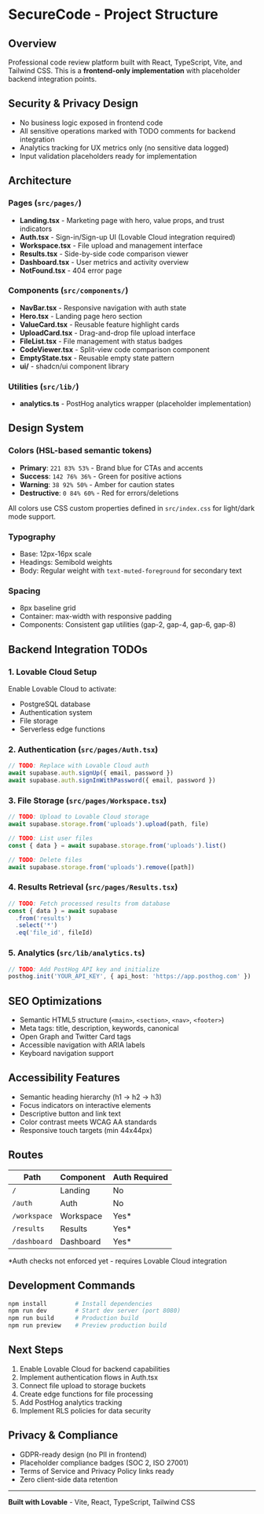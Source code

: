 # SecureCode - Project Structure

## Overview
Professional code review platform built with React, TypeScript, Vite, and Tailwind CSS. This is a **frontend-only implementation** with placeholder backend integration points.

## Security & Privacy Design
- No business logic exposed in frontend code
- All sensitive operations marked with TODO comments for backend integration
- Analytics tracking for UX metrics only (no sensitive data logged)
- Input validation placeholders ready for implementation

## Architecture

### Pages (`src/pages/`)
- **Landing.tsx** - Marketing page with hero, value props, and trust indicators
- **Auth.tsx** - Sign-in/Sign-up UI (Lovable Cloud integration required)
- **Workspace.tsx** - File upload and management interface
- **Results.tsx** - Side-by-side code comparison viewer
- **Dashboard.tsx** - User metrics and activity overview
- **NotFound.tsx** - 404 error page

### Components (`src/components/`)
- **NavBar.tsx** - Responsive navigation with auth state
- **Hero.tsx** - Landing page hero section
- **ValueCard.tsx** - Reusable feature highlight cards
- **UploadCard.tsx** - Drag-and-drop file upload interface
- **FileList.tsx** - File management with status badges
- **CodeViewer.tsx** - Split-view code comparison component
- **EmptyState.tsx** - Reusable empty state pattern
- **ui/** - shadcn/ui component library

### Utilities (`src/lib/`)
- **analytics.ts** - PostHog analytics wrapper (placeholder implementation)

## Design System

### Colors (HSL-based semantic tokens)
- **Primary**: `221 83% 53%` - Brand blue for CTAs and accents
- **Success**: `142 76% 36%` - Green for positive actions
- **Warning**: `38 92% 50%` - Amber for caution states
- **Destructive**: `0 84% 60%` - Red for errors/deletions

All colors use CSS custom properties defined in `src/index.css` for light/dark mode support.

### Typography
- Base: 12px-16px scale
- Headings: Semibold weights
- Body: Regular weight with `text-muted-foreground` for secondary text

### Spacing
- 8px baseline grid
- Container: max-width with responsive padding
- Components: Consistent gap utilities (gap-2, gap-4, gap-6, gap-8)

## Backend Integration TODOs

### 1. Lovable Cloud Setup
Enable Lovable Cloud to activate:
- PostgreSQL database
- Authentication system
- File storage
- Serverless edge functions

### 2. Authentication (`src/pages/Auth.tsx`)
```typescript
// TODO: Replace with Lovable Cloud auth
await supabase.auth.signUp({ email, password })
await supabase.auth.signInWithPassword({ email, password })
```

### 3. File Storage (`src/pages/Workspace.tsx`)
```typescript
// TODO: Upload to Lovable Cloud storage
await supabase.storage.from('uploads').upload(path, file)

// TODO: List user files
const { data } = await supabase.storage.from('uploads').list()

// TODO: Delete files
await supabase.storage.from('uploads').remove([path])
```

### 4. Results Retrieval (`src/pages/Results.tsx`)
```typescript
// TODO: Fetch processed results from database
const { data } = await supabase
  .from('results')
  .select('*')
  .eq('file_id', fileId)
```

### 5. Analytics (`src/lib/analytics.ts`)
```typescript
// TODO: Add PostHog API key and initialize
posthog.init('YOUR_API_KEY', { api_host: 'https://app.posthog.com' })
```

## SEO Optimizations
- Semantic HTML5 structure (`<main>`, `<section>`, `<nav>`, `<footer>`)
- Meta tags: title, description, keywords, canonical
- Open Graph and Twitter Card tags
- Accessible navigation with ARIA labels
- Keyboard navigation support

## Accessibility Features
- Semantic heading hierarchy (h1 → h2 → h3)
- Focus indicators on interactive elements
- Descriptive button and link text
- Color contrast meets WCAG AA standards
- Responsive touch targets (min 44x44px)

## Routes
| Path | Component | Auth Required |
|------|-----------|---------------|
| `/` | Landing | No |
| `/auth` | Auth | No |
| `/workspace` | Workspace | Yes* |
| `/results` | Results | Yes* |
| `/dashboard` | Dashboard | Yes* |

*Auth checks not enforced yet - requires Lovable Cloud integration

## Development Commands
```bash
npm install        # Install dependencies
npm run dev        # Start dev server (port 8080)
npm run build      # Production build
npm run preview    # Preview production build
```

## Next Steps
1. Enable Lovable Cloud for backend capabilities
2. Implement authentication flows in Auth.tsx
3. Connect file upload to storage buckets
4. Create edge functions for file processing
5. Add PostHog analytics tracking
6. Implement RLS policies for data security

## Privacy & Compliance
- GDPR-ready design (no PII in frontend)
- Placeholder compliance badges (SOC 2, ISO 27001)
- Terms of Service and Privacy Policy links ready
- Zero client-side data retention

---

**Built with Lovable** - Vite, React, TypeScript, Tailwind CSS
